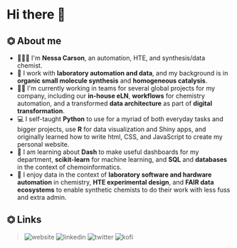 # Hi there 👋

<!--
**supersciencegrl/supersciencegrl** is a ✨ _special_ ✨ repository because its `README.md` (this file) appears on your GitHub profile.
-->

## ⏣ About me
- 👩🏼‍🔬 I'm **Nessa Carson**, an automation, HTE, and synthesis/data chemist.
- 🔬 I work with **laboratory automation and data**, and my background is in **organic small molecule synthesis** and **homogeneous catalysis**.
- 🐱‍👤 I'm currently working in teams for several global projects for my company, including our **in-house eLN**, **workflows** for chemistry automation, and a transformed **data architecture** as part of **digital transformation**.
- 💻 I self-taught **Python** to use for a myriad of both everyday tasks and bigger projects, use **R** for data visualization and Shiny apps, and originally learned how to write html, CSS, and JavaScript to create my personal website.
- 🌱 I am learning about **Dash** to make useful dashboards for my department, **scikit-learn** for machine learning, and **SQL** and **databases** in the context of chemoinformatics.
- 🤖 I enjoy data in the context of **laboratory software and hardware automation** in chemistry, **HTE experimental design**, and **FAIR data ecosystems** to enable synthetic chemists to do their work with less fuss and extra admin.

## ⏣ Links
   >![website](https://img.shields.io/badge/website-E4637C?style=for-the-badge&logo=SpyderIDE&logoColor=white)  ![linkedin](https://img.shields.io/badge/LinkedIn-0A66C2?style=for-the-badge&logo=LinkedIn&logoColor=white)  ![twitter](https://img.shields.io/badge/Twitter-1DA1F2?style=for-the-badge&logo=Twitter&logoColor=white)  ![kofi](https://img.shields.io/badge/Ko--Fi-FF5E5B?style=for-the-badge&logo=Ko-Fi&logoColor=white)